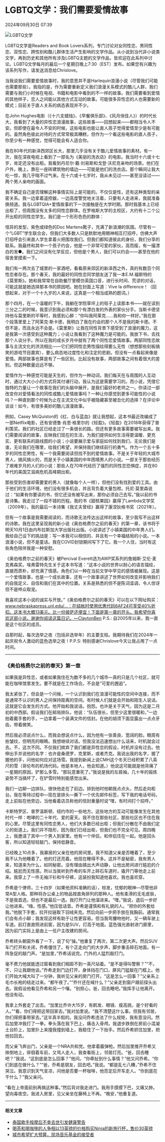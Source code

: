 # LGBTQ文学：我们需要爱情故事

2024年09月30日 07:39

![LGBTQ文学](https://agroecon.com/wp-content/uploads/2024/09/ScreenShot2024-09-28at10.12.09AM.png)

LGBTQ文学是Readers and Book Lovers系列，专门讨论对女同性恋、男同性恋、双性恋、跨性别和酷儿群体生活产生影响的文学作品。从小说到当代非小说类文学，再到历史和其他所有涉及LGBTQ主题的文学作品，皆欢迎在此系列中讨论。LGBTQ文学每月的最后一个星期日晚上7:30（EST）发布。如果您有兴趣为该系列写作，请发送消息给Chrislove。

当我说我们需要爱情故事时，我的意思并不是Harlequin浪漫小说（尽管我们可能也需要那些）。我指的是，作为需要重新定义我们浪漫关系模式的酷儿人群，我们需要与我们小时候在电视、书籍和电影中看到的不一样的故事。我们需要看到爱情的其他样子，恋人之间能以其他方式互动的故事。可能很多异性恋的人也需要新的模式；目前关于直人关系的病态表现并不少。

在John Hughes电影（《十六支蜡烛》、《早餐俱乐部》、《风月俏佳人》）的时代长大，我看到了大量的异性恋浪漫故事，这些故事——回想起来——都相当令人不安。但即使在最令人不安的时候，这些电影也能让直人孩子觉得爱情至少是有可能的。虽然角色彼此对待的方式常常极其糟糕，但作为一个看这些电影的直人孩子，你至少有一种感觉，觉得可能会有人适合你。

我在80年代的新泽西郊区长大，那里几乎没有关于酷儿爱情故事的素材。有一次，我在深夜电视上看到了一部名为《美丽的洗衣店》的电影。我当时十六或十七岁，肯定还没有出柜。我看到丹尼尔·戴·刘易斯和戈登·沃尼克亲吻的场景。他们在户外，晚上，靠在一座砖建筑物的墙边——可能是他们的洗衣店。那个瞬间让我大吃一惊，我几乎喘不过气来。在十六或十七岁时，我从未见过——甚至没读过——两个男人亲吻的画面。

我不确定自己是否理解这种事情实际上是可能的。不仅仅是性，还有这种类型的亲密关系。我一边拿着遥控器，一边高度警觉地关注着，只要有人走进来，我就准备换频道。我与LGBTQIA+爱情故事的下一次接触是在大学时期。那时我基本上已经出柜了，但周围没有太多的同性恋群体。在罗格斯大学的主校区，大约有十二个公开出柜的同性恋学生。我们是一个形形色色的群体：

怪异的发型，紫色或绿色的Doc Martens靴子，充满了新浪潮的氛围。尽管有一个“LGBT”学生联合会，但我们大多数人只是默默地用眼神相互打招呼，仿佛大声打招呼会引来直人学生拿着火把围攻我们。但我们都知道彼此的身份，我们分享的联系。我最终和其中一个孩子约会，他是一个非常可爱的家伙，高而瘦，有一撮漂白的发●。我们之间没有化学反应，但他是个男人，我们可以约会——甚至在他的宿舍里摸索一下。

我们有一两次去了城里的一家酒吧，看看原来郊区的新泽西之外，真的有数百个同性恋者存在。那个春天，我的最好的同性恋同学朋友送了我一本E.M.福斯特的《莫里斯》。她和我常常在自助餐厅里模仿英国口音，进行长时间、荒谬的对话，可能这就是她选择那本书的原因吧。她在封面上写道：Vive la difference！（回想起来，对于一个十九岁的人来说，这真是一个相当成熟的题词。）

那个四月，在一个温暖的下午，我躺在学院草坪上的毯子上读那本书——就在读到三分之二的时候，我意识到我必须和那个有漂白发的外表的家伙分手。当斯卡德坚持他与莫里斯的平等时，我感到心醉：“你叫我阿莱克……我和你一样好。”我在那个段落里爱上了阿莱克·斯卡德，我明白了我在约会的那个人不是我的斯卡德。不但不是，而且永远不会是。《莫里斯》让我在同性背景下感受到了浪漫的魔力，这是我第一次感受到这种魔力；小说让我看到了这种魔力是可能的。我放下书，去找那个人谈分手。所以在我的成长岁月中就有了两个同性恋爱情故事。两部同性恋故事与主流文化的洪流相比——它们把同性恋男性描绘得要么无性（想想那些刻板搞笑的游戏节目嘉宾），要么病态地过度性化和注定的悲剧。但没有一点看起来像是爱情。两部故事也算是有了一些区别。比起没有故事，两部故事之间有着很大的差别。但这种数量远远不够。

爱情作为一种感觉可能是天生的，但作为一种动词，我们每天在与周围的人互动时，通过大大小小的方式将其付诸行动，我认为这是需要学习的。而小说，凭借它独特的力量让一个故事在我们的头脑中展开，是我们最好的老师之一。你读过一部改变你对爱情看法的同性或酷儿爱情故事吗？一种让你感觉到更多可能性的小说吗？一种直到那个时候为止在主流文化中似乎被隐藏甚至被丑化的选择？在评论中谈谈！如今，有很多美妙的酷儿浪漫故事。

例如，Casey McQuiston的《红、白与蓝血》就让我想起，这本书最近改编成了一部Netflix电影，还有安德鲁·肖恩·格里尔的《轻盈》。《轻盈》在2018年获得了普利策奖。我们的社区已经走过了一条很长的路。但还有更多故事需要被写出来。我们需要阅读的故事，反映我们现在的生活，为我们提供如何生活得更温暖、更充实、更有联系的路线图的小说；小说要展示爱与家庭如何找到我们，无论我们是谁，无论我们在哪里，给我们希望，并保持我们继续前行的勇气。作为一个五十多岁的同性恋男性，有一个我需要阅读但找不到的爱情故事。不是关于年轻的大城市男人，搞风搞火的，而是关于小镇美国的中年困境男人的小说。一部关于那些经历了艰难岁月的人们的小说：那些人在70年代经历了强烈的同性恋恐惧症，并在80年代的美国艾滋病危机高峰期出柜。

那些受到伤害却需要爱的男人（就像每个人一样），但他们没有找到爱的工具。由于他们的生活环境，他们没有很多机会，并且背负着大量包袱。托尼·莫里森说过：“如果有你要读的书，但它还没有被写出来，那你必须自己去写。”我以前的书是诗集。我走过了一段不错的历程。我的书《甜核果园》赢得了Lambda文学奖（2009年）。我的最后一本诗集《我丈夫曾经》赢得了康涅狄格书奖（2021年）。

但有一个故事是我需要阅读的，而诗歌无法传达出这样的故事，至少我写不出这样的诗歌。我在这里呈现我的新小说《奥伯格费尔之前的春天》的第一章，该书将于明天10月1日由内布拉斯加大学出版社出版。小说讲述了小镇美国的中年男人们。我给自己设下的挑战是：写一本我可以相信的、并且有一个幸福结局的小说。一本浪漫小说，但不是童话。我在COVID封锁期间写下了它。我一个人住，当时有这些角色陪伴我是一种安慰。

《奥伯格费尔之前的春天》被Percival Everett选为AWP奖系列的詹姆斯·艾伦·麦克弗森奖。埃弗雷特先生关于这本书写道：“这本小说的世界以耐心的语言描绘，直接而质朴，却充满了情感。角色们以一种在当前文学中罕见的感情被展现。这是一个爱情故事，也是一个成长故事，还有一个故事讲述了世界如何改变并影响我们的自我定义、自信和我们在其中的位置。关系是熟悉的但不是陈词滥调，令人惊讶但不是哗众取宠。

我喜欢这本小说的诚实与开放。”《奥伯格费尔之前的春天》可以在以下网址购买：www.nebraskapress.unl.edu/…：在结帐时使用优惠代码6AF24可享受40%折扣。这本书大概13美元。比一份披萨还便宜！下面是第一章的开头。我希望你喜欢这部小说。谢谢你阅读这篇日记。—ClaytonBen P.S.: 自2005年以来，我一直是这个社区的成员。

自那时起，每次选举之夜（包括非选举年）的主要支柱。我期待我们在2024年一起庆祝令人激动的蓝色选举之夜！P.P.S: 特别感谢Chrislove今天让我占用了一点时间。

---

### 《奥伯格费尔之前的春天》第一章

如果我是异性恋，或者如果我住在为数不多的几个城市—真的只是几个社区，就可能在咖啡馆里发生。要不就是在工作场合。不会是“可爱的邂逅”。

我太紧张了，但会是一个问候，一个认识到我们在浪漫可能性的空间中连接，而不是通常不认识的男人之间保持距离的空间。有时候人们就是会开始和陌生人说话。这就是它会发生的方式。他开始和我说话。抱怨。也许是关于天气，因为这是二月初的中西部。假设我们在邮局排队，他说：“队伍很长，但至少这里很暖和，”一边拍着戴手套的手，一边拿着一个装满文件的信封。在他的胡须下面显露出一点点牙齿，带着微笑。

然后我必须说点什么，而我会想说点什么，因为他有一张善良、宽阔的脸。眼周有些皱纹，但明亮的眼睛。我想继续对话。但我没法迅速想出什么话来，时机就会过去。不，这次不同。不仅我们摈弃了我们都是异性恋的假设，时机并没有过去。他伸出手并说他的名字：也许是桑德罗，克里斯，或者杰克。我说出我的名字，握了握他的手，问他如何应对这场雪。我提到新闻上说CMH这个冬天已经积累了八英尺的雪（哥伦布的机场代码。他是本地人，他会知道。）他说这可能就是他背痛了一星期的原因，铲那么多雪。“那玩意重死了。”我说是我的左肩袖，几十年的锻炼姿势不当搞坏了，在铲雪时特别能感觉出来。

我们一边聊一边排队，很快他走在了前边。排到他时他朝我点点头，然后走向柜台。我在等待过程中—现在是排头—撕下一个优先邮件标签，写下我的电话号码，走上前贴在他旁边，当他看着店员称他的信封重量时说“嘿，有时间打个招呼。”

卡斯特罗区、普罗温斯顿、纽约市的一些地方。这些地方的互动可能像发生在其他时代一样：咆哮的二十年代、爱的夏天。我不住在那些社区，那些社区也不住在我的心里。尽管这里有同性恋男人，他们大多数已经出柜；但我们分散在不由我们定义的街道上。我们并不隐形，因为我们已经出柜，但我们也不完全可见。周四晚上，我邀请了其中一个男人到家里。他有一个伴侣，和伴侣住在一起。他是回头客，所以知道轻轻敲门，保持低静音。

已经晚上10点多，我寡居的父亲在他的房间里。我不知道父亲是否睡着了，至少我不认为他睡着了。他的灯还亮着。他现在睡得不多。这并不是秘密，我有男人来，知道来为什么，如同秘密。没有理由搞出大声动静，让他出房间进行尴尬的介绍。尴尬而无性感。所以当我听到乔希的车开上碎石车道时，撬开门等他走上前来。我穿上了一件无袖汗衫和牛仔裤，这装扮我知道他喜欢。我也喜欢穿。

乔希是个律师，三十四岁（如果他资料准确的话），棕发，忧郁的眼神—尽管他非常A型人格。那种将办公桌上的物品按直角排列的那种人。他有柔滑的无毛皮肤，不是我首选，但也不是最后一选。我打开门让他溜进来。“嘿，”我说，退后一步好让他进来。“嗨，性感。”他压低话音。乔希是谨慎和有礼貌的人。“把你的外套给我。”他脱下手套，拉开拉链取下羽绒夹克。然后向前一步把手放在我胸前。通常我们会有点小聊；我发现这样有助于让性更容易。但当我弯腰吻他时，又一辆车驶上车道。前灯直直照进前窗，因为是SUV，灯高于地面。蓝色强光直射进门廊里，因为前门实际上是由上一任户主改建的房间。

乔希转头朝窗外看了一下，说了句“操。”他重复了两次，第二次更大声。然后SUV车门打开和关闭，乔希僵住了。有个正走向门的大步声，脚步重击碎石地面。有一阵急促的敲门声。“是加里，”乔希话说完。门外的人猛烈敲打门。

毫不费力他就能透过窗看到我们相距不到一英尺站着。“是不是得叫警察？”“不，不，只让我跟他谈。”乔希走到门边打开，身体挡在门口，屏风门猛敲在门框上。他们开始大喊大叫了一分钟，我听见父亲的房门打开。“这是怎么一回事？”父亲系上毛巾长袍的结走过来。“都午夜了。”“乔什还在喊什么？”父亲走到窗户跟前探头出去。我假设他看见乔希和另一个嚷。“别担心，爸，回去睡吧。”我挥手让他离开。他没有动。

我拿上外套走了出去。“加里比乔许大15岁，有鹤发、眼镜、瘦高挑，是个好看的人。”“看，你们得把这带回家去。”我对加里说。“我不清楚这什么事。但我有邻居，你们得把事带家去。”这半真半假的。我没问乔希违法了什么规矩，我有意没问。然后加里冲我打了一拳。拳头落在我下巴上，痛击入骨颅。我退步跌倒在房前小混凝土台阶上，加里扑上来撞我撞到墙上，我稳住了一下抬手。然后乔希抓住加里，把他拉回去。

而父亲飞奔出门，父亲是一个NRA共和党。他拿着霰弹枪。然后加里推开乔希又摔倒地上，徘徊着车前，又骂人走人，我查看街上，邻居灯亮。“爸，回去睡吧？”我说。“这到底是怎么回事？”他问。“你牵扯到什么事情？”他又问乔希。“你们到底在做什么？”“爸，乔希是朋友，回去吧。”我说。“都是乱七八糟，”乔希不住哭泣。我意识到天气变凉，问他是否要一杯咖啡，他否定后开车走人。“你到底在干什么？”我父亲问。

“看在上帝面前别再搞这种事。”然后背对我走进门。我用手摸摸下巴，又痛又肿。望向毒夜空。我进入房里，见父亲坐在藤椅上不再。“晚安，”他重复道。

---

#### 相关文章

- [泰国歌手按摩后不幸去世引发健康警告](https://agroecon.com/archives/145643 "Permalink to: 泰国歌手按摩后不幸去世引发健康警告")
- [喝茶和喝咖啡的人争相以13英镑的价格购买Ninja的新旅行杯，售价30英镑](https://agroecon.com/archives/145660 "Permalink to: 喝茶和喝咖啡的人争相以13英镑的价格购买Ninja的新旅行杯，售价30英镑")
- [城市希望扩大预算，现场音乐基金的接受者](https://agroecon.com/archives/145671 "Permalink to: 城市希望扩大预算，现场音乐基金的接受者")